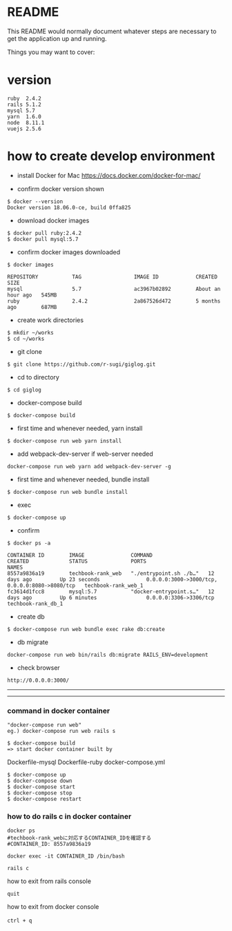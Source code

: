 # README

This README would normally document whatever steps are necessary to get the
application up and running.

Things you may want to cover:

# version
```
ruby  2.4.2
rails 5.1.2
mysql 5.7
yarn  1.6.0
node  8.11.1
vuejs 2.5.6
```
# how to create develop environment
* install Docker for Mac
https://docs.docker.com/docker-for-mac/

* confirm docker version shown
```
$ docker --version
Docker version 18.06.0-ce, build 0ffa825
```

* download docker images
```
$ docker pull ruby:2.4.2
$ docker pull mysql:5.7
```

* confirm docker images downloaded
```
$ docker images
```
```
REPOSITORY           TAG                 IMAGE ID            CREATED             SIZE
mysql                5.7                 ac3967b02892        About an hour ago   545MB
ruby                 2.4.2               2a867526d472        5 months ago        687MB
```

* create work directories
```
$ mkdir ~/works
$ cd ~/works
```

* git clone
```
$ git clone https://github.com/r-sugi/giglog.git
```

* cd to directory
```
$ cd giglog
```

* docker-compose
build
```
$ docker-compose build
```

* first time and whenever needed, yarn install
```
$ docker-compose run web yarn install
```

* add webpack-dev-server
if web-server needed
```
docker-compose run web yarn add webpack-dev-server -g
```

* first time and whenever needed, bundle install
```
$ docker-compose run web bundle install
```

* exec
```
$ docker-compose up
```

* confirm
```
$ docker ps -a
```
```
CONTAINER ID        IMAGE               COMMAND                  CREATED             STATUS              PORTS                                            NAMES
8557a9836a19        techbook-rank_web   "./entrypoint.sh ./b…"   12 days ago         Up 23 seconds               0.0.0.0:3000->3000/tcp, 0.0.0.0:8080->8080/tcp   techbook-rank_web_1
fc3614d1fcc8        mysql:5.7           "docker-entrypoint.s…"   12 days ago         Up 6 minutes                0.0.0.0:3306->3306/tcp                     techbook-rank_db_1
```

* create db
```
$ docker-compose run web bundle exec rake db:create
```

* db migrate
```
docker-compose run web bin/rails db:migrate RAILS_ENV=development
```

* check browser
```
http://0.0.0.0:3000/
```

---
---

### command in docker container
```
"docker-compose run web"
eg.) docker-compose run web rails s
```

```
$ docker-compose build
=> start docker container built by
```
Dockerfile-mysql
Dockerfile-ruby
docker-compose.yml
```
$ docker-compose up
$ docker-compose down
$ docker-compose start
$ docker-compose stop
$ docker-compose restart
```

### how to do rails c in docker container

```
docker ps
#techbook-rank_webに対応するCONTAINER_IDを確認する
#CONTAINER_ID: 8557a9836a19
```
```
docker exec -it CONTAINER_ID /bin/bash
```
```
rails c
```

how to exit from rails console
```
quit
```

how to exit from docker console
```
ctrl + q　
```
